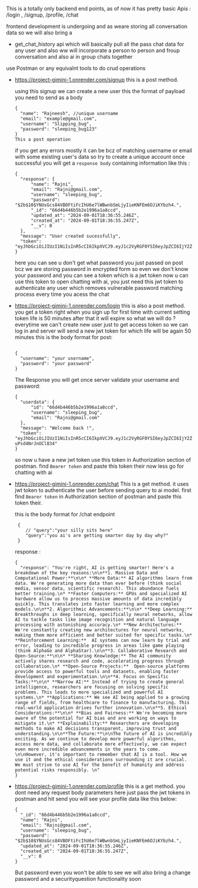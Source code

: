 This is a totally only backend end points, as of now it has pretty basic Apis : 
/login ,
/signup,
/profile, 
/chat

frontend development is undergoing and as weare storing all conversation data so we will also bring a  
* get_chat_history api 
which will basically pull all the pass chat data for any user and also ww will incorporate a person to person and froup conversation and also ai in group chats together

use Postman or any equivalnt tools to do crud operations

* https://project-gimini-1.onrender.com/signup
  this is  a post method.

  using this signup we can create a new user this the format of payload you need to send as a body
  ```
  {
    "name": "Rajneesh", //unique username
    "email": "example@gmail.com",
    "username": "Slipping_bug",
    "password": "sleeping_bug123"
  }
  This a post operation
  ```
  if you get any errors mostly it can be bcz of matching username or email with some existing user's data so try to create a unique account
  once successful you will get a `response body` containing information like this :
  ```
  {
    "response": {
        "name": "Rajni",
        "email": "Rajni@gmail.com",
        "username": "sleeping_bug",
        "password": "$2b$10$YNUsGcs84VBOFtiFcIhU6e7lWBwnbSmLjyIieKNFEm6OJiKYbzh4.",
        "_id": "66d4b446b5b2e1996a1a8ccd",
        "updated_at": "2024-09-01T18:36:55.246Z",
        "created_at": "2024-09-01T18:36:55.247Z",
        "__v": 0
    },
    "message": "User created sucessfully",
    "token": "eyJhbGciOiJIUzI1NiIsInR5cCI6IkpXVCJ9.eyJ1c2VyRGF0YSI6eyJpZCI6IjY2ZDRiNDQ2YjViMmUxOTk2YTFhOGNjZCIsInVzZXJuYW1lIjoic2xlZXBpbmdfYnVnIiwiZW1haWwiOiJSYWpuaUBnbWFpbC5jb20ifSwiaWF0IjoxNzI1MjE1ODE1LCJleHAiOjE3MjUyMTg4MTV9.s_oVdjINm2tl51yiOKggApVNXsqYaGZuY_Joh9DLaIM"
  }
  ```
  here you can see u don't get what password you just passed on post bcz we are storing password in encrypted form so even we don't know your password
  and you can see a token which is a jwt token now u can use this token to open chatting with ai, you just need this jwt token to authenticate any user which removes vulnerable password matching
  process every time you acess the chat
  
* https://project-gimini-1.onrender.com/login
  this is also a post method.
  you get a token right when you sign up for first time with current setting token life is 50 minutes after that it will expire so what we will do ? everytime we can't create
  new user just to get access token so we can log in and server will send a new jwt token for which life will be again 50 minutes
  this is the body format for post:
  ```
  
  {
    "username": "your username",
    "password": "your password"
  } 
  ```
  The Response you will get once server validate your username and password:
  ```
  {
    "userdata": {
        "id": "66d4b446b5b2e1996a1a8ccd",
        "username": "sleeping_bug",
        "email": "Rajni@gmail.com"
    },
    "message": "Welcome back !",
    "token": "eyJhbGciOiJIUzI1NiIsInR5cCI6IkpXVCJ9.eyJ1c2VyRGF0YSI6eyJpZCI6IjY2ZDRiNDQ2YjViMmUxOTk2YTFhOGNjZCIsInVzZXJuYW1lIjoic2xlZXBpbmdfYnVnIiwiZW1haWwiOiJSYWpuaUBnbWFpbC5jb20ifSwiaWF0IjoxNzI1MjE2MjY2LCJleHAiOjE3MjUyMTkyNjZ9.tV2maKX_4lyU0aQf23isysNh5g2-uPsd4NrJnOCl834"
  }
  ```
  so now u have a new jwt token use this token in Authorization section of postman. find `Bearer token` and paste this token their
  now less go for chatting with ai
  
* https://project-gimini-1.onrender.com/chat
  This is a get method.
  it uses jwt token to authenticate the user before sending query to ai model.
  first find `Bearer token` in Authorization section of postman and paste this token their.
  
  this is the body format for /chat endpoint
  ```
   {
      // "query":"your silly sits here"
      "query":"you ai's are getting smarter day by day why?"
   }
  
  ```
  response :
  ```
  {
    "response": "You're right, AI is getting smarter! Here's a breakdown of the key reasons:\n\n**1. Massive Data and Computational Power:**\n\n* **More Data:** AI algorithms learn from data. We're generating more data than ever before (think social media, sensor data, scientific research). This abundance fuels better training.\n* **Faster Computers:** GPUs and specialized AI hardware allow us to process massive amounts of data incredibly quickly. This translates into faster learning and more complex models.\n\n**2. Algorithmic Advancements:**\n\n* **Deep Learning:** Breakthroughs in deep learning, specifically neural networks, allow AI to tackle tasks like image recognition and natural language processing with astonishing accuracy.\n* **New Architectures:** We're constantly creating new architectures for neural networks, making them more efficient and better suited for specific tasks.\n* **Reinforcement Learning:**  AI systems can now learn by trial and error, leading to incredible progress in areas like game playing (think AlphaGo and AlphaStar).\n\n**3. Collaborative Research and Open-Source:**\n\n* **Sharing Knowledge:** The AI community actively shares research and code, accelerating progress through collaboration.\n* **Open-Source Projects:**  Open-source platforms provide access to powerful tools and datasets, enabling faster development and experimentation.\n\n**4. Focus on Specific Tasks:**\n\n* **Narrow AI:** Instead of trying to create general intelligence, researchers are focusing on solving specific problems. This leads to more specialized and powerful AI systems.\n* **Applications:** We see AI being applied to a growing range of fields, from healthcare to finance to manufacturing. This real-world application drives further innovation.\n\n**5. Ethical Considerations:**\n\n* **Bias and Fairness:** We're becoming more aware of the potential for AI bias and are working on ways to mitigate it.\n* **Explainability:** Researchers are developing methods to make AI decisions transparent, improving trust and understanding.\n\n**The Future:**\n\nThe future of AI is incredibly exciting. As we continue to develop more powerful algorithms, access more data, and collaborate more effectively, we can expect even more incredible advancements in the years to come. \n\nHowever, it's important to remember that AI is a tool. How we use it and the ethical considerations surrounding it are crucial. We must strive to use AI for the benefit of humanity and address potential risks responsibly. \n"
  }
  ```
* https://project-gimini-1.onrender.com/profile
  this is a get method.
  you dont need any request body parameters here just pass the jwt tokens in postman and hit send 
  you will see your profile data like this below:
  ```
  {
    "_id": "66d4b446b5b2e1996a1a8ccd",
    "name": "Rajni",
    "email": "Rajni@gmail.com",
    "username": "sleeping_bug",
    "password": "$2b$10$YNUsGcs84VBOFtiFcIhU6e7lWBwnbSmLjyIieKNFEm6OJiKYbzh4.",
    "updated_at": "2024-09-01T18:36:55.246Z",
    "created_at": "2024-09-01T18:36:55.247Z",
    "__v": 0
  }
  
  ```
  
  
  But password even you won't be able to see we will also bring a change password and a securityquestion functionality soon 
  